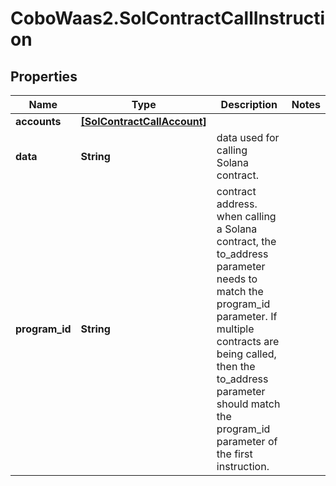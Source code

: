 # CoboWaas2.SolContractCallInstruction

## Properties

Name | Type | Description | Notes
------------ | ------------- | ------------- | -------------
**accounts** | [**[SolContractCallAccount]**](SolContractCallAccount.md) |  | 
**data** | **String** | data used for calling Solana contract.  | 
**program_id** | **String** | contract address. when calling a Solana contract, the to_address parameter needs to match the program_id parameter. If multiple contracts are being called, then the to_address parameter should match the program_id parameter of the first instruction.  | 


